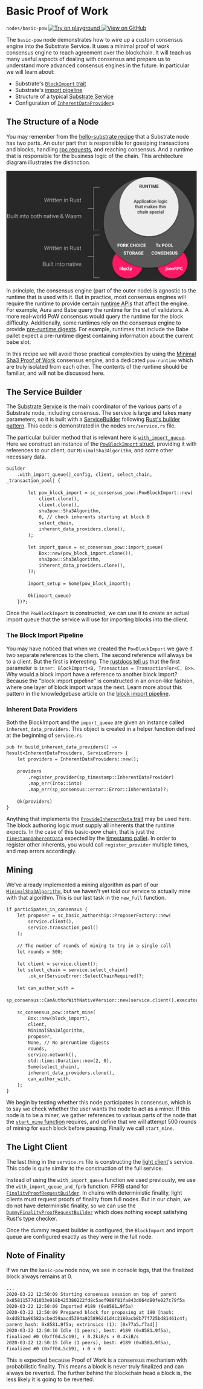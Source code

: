 # Basic Proof of Work

`nodes/basic-pow`
[
	![Try on playground](https://img.shields.io/badge/Playground-Try%20it!-brightgreen?logo=Parity%20Substrate)
](https://playground-staging.substrate.dev/?deploy=recipes&files=%2Fhome%2Fsubstrate%2Fworkspace%2Fnodes%2Fbasic-pow%2Fsrc%2Flib.rs)
[
	![View on GitHub](https://img.shields.io/badge/Github-View%20Code-brightgreen?logo=github)
](https://github.com/substrate-developer-hub/recipes/tree/master/nodes/basic-pow/src/lib.rs)

The `basic-pow` node demonstrates how to wire up a custom consensus engine into the Substrate
Service. It uses a minimal proof of work consensus engine to reach agreement over the blockchain. It
will teach us many useful aspects of dealing with consensus and prepare us to understand more
advanced consensus engines in the future. In particular we will learn about:

-   Substrate's
    [`BlockImport` trait](https://substrate.dev/rustdocs/v2.0.0-rc4/sp_consensus/block_import/trait.BlockImport.html)
-   Substrate's [import pipeline](https://substrate.dev/rustdocs/v2.0.0-rc4/sp_consensus/import_queue/index.html)
-   Structure of a typical [Substrate Service](https://substrate.dev/rustdocs/v2.0.0-rc4/sc_service/index.html)
-   Configuration of
    [`InherentDataProvider`](https://substrate.dev/rustdocs/v2.0.0-rc4/sp_authorship/struct.InherentDataProvider.html)s

## The Structure of a Node

You may remember from the [hello-substrate recipe](../2-appetizers/1-hello-substrate.md) that a
Substrate node has two parts. An outer part that is responsible for gossiping transactions and
blocks, handling [rpc requests](./custom-rpc.md), and reaching consensus. And a runtime that is
responsible for the business logic of the chain. This architecture diagram illustrates the
distinction.

![Substrate Architecture Diagram](../img/substrate-architecture.png)

In principle, the consensus engine (part of the outer node) is agnostic to the runtime that is used
with it. But in practice, most consensus engines will require the runtime to provide certain
[runtime APIs](./runtime-api.md) that affect the engine. For example, Aura and Babe query the
runtime for the set of validators. A more real-world PoW consensus would query the runtime for the
block difficulty. Additionally, some runtimes rely on the consensus engine to provide
[pre-runtime digests](https://substrate.dev/rustdocs/v2.0.0-rc4/sp_runtime/generic/enum.DigestItem.html#variant.PreRuntime).
For example, runtimes that include the Babe pallet expect a pre-runtime digest containing
information about the current babe slot.

In this recipe we will avoid those practical complexities by using the
[Minimal Sha3 Proof of Work](./sha3-pow-consensus.md) consensus engine, and a dedicated
`pow-runtime` which are truly isolated from each other. The contents of the runtime should be
familiar, and will not be discussed here.

## The Service Builder

The [Substrate Service](https://substrate.dev/rustdocs/v2.0.0-rc4/sc_service/trait.AbstractService.html) is the main
coordinator of the various parts of a Substrate node, including consensus. The service is large and
takes many parameters, so it is built with a
[ServiceBuilder](https://substrate.dev/rustdocs/v2.0.0-rc4/sc_service/struct.ServiceBuilder.html) following
[Rust's builder pattern](https://doc.rust-lang.org/1.0.0/style/ownership/builders.html). This code
is demonstrated in the nodes `src/service.rs` file.

The particular builder method that is relevant here is
[`with_import_queue`](https://substrate.dev/rustdocs/v2.0.0-rc4/sc_service/struct.ServiceBuilder.html#method.with_import_queue).
Here we construct an instance of the
[`PowBlockImport` struct](https://substrate.dev/rustdocs/v2.0.0-rc4/sc_consensus_pow/struct.PowBlockImport.html),
providing it with references to our client, our `MinimalSha3Algorithm`, and some other necessary
data.

```rust, ignore
builder
	.with_import_queue(|_config, client, select_chain, _transaction_pool| {

		let pow_block_import = sc_consensus_pow::PowBlockImport::new(
			client.clone(),
			client.clone(),
			sha3pow::Sha3Algorithm,
			0, // check inherents starting at block 0
			select_chain,
			inherent_data_providers.clone(),
		);

		let import_queue = sc_consensus_pow::import_queue(
			Box::new(pow_block_import.clone()),
			sha3pow::Sha3Algorithm,
			inherent_data_providers.clone(),
		)?;

		import_setup = Some(pow_block_import);

		Ok(import_queue)
	})?;
```

Once the `PowBlockImport` is constructed, we can use it to create an actual import queue that the
service will use for importing blocks into the client.

### The Block Import Pipeline

You may have noticed that when we created the `PowBlockImport` we gave it two separate references to
the client. The second reference will always be to a client. But the first is interesting. The
[rustdocs tell us](https://substrate.dev/rustdocs/v2.0.0-rc4/sc_consensus_pow/struct.PowBlockImport.html#method.new)
that the first parameter is `inner: BlockImport<B, Transaction = TransactionFor<C, B>>`. Why would a
block import have a reference to another block import? Because the "block import pipeline" is
constructed in an onion-like fashion, where one layer of block import wraps the next. Learn more
about this pattern in the knowledgebase article on the
[block import pipeline](https://substrate.dev/docs/en/knowledgebase/advanced/block-import).

### Inherent Data Providers

Both the BlockImport and the `import_queue` are given an instance called `inherent_data_providers`.
This object is created in a helper function defined at the beginning of `service.rs`

```rust, ignore
pub fn build_inherent_data_providers() -> Result<InherentDataProviders, ServiceError> {
	let providers = InherentDataProviders::new();

	providers
		.register_provider(sp_timestamp::InherentDataProvider)
		.map_err(Into::into)
		.map_err(sp_consensus::error::Error::InherentData)?;

	Ok(providers)
}
```

Anything that implements the
[`ProvideInherentData` trait](https://substrate.dev/rustdocs/v2.0.0-rc4/sp_inherents/trait.ProvideInherentData.html)
may be used here. The block authoring logic must supply all inherents that the runtime expects. In
the case of this basic-pow chain, that is just the
[`TimestampInherentData`](https://substrate.dev/rustdocs/v2.0.0-rc4/sp_timestamp/trait.TimestampInherentData.html)
expected by the [timestamp pallet](https://substrate.dev/rustdocs/v2.0.0-rc4/pallet_timestamp/index.html). In order
to register other inherents, you would call `register_provider` multiple times, and map errors
accordingly.

## Mining

We've already implemented a mining algorithm as part of our
[`MinimalSha3Algorithm`](./sha3-pow-consensus.md), but we haven't yet told our service to actually
mine with that algorithm. This is our last task in the `new_full` function.

```rust, ignore
if participates_in_consensus {
	let proposer = sc_basic_authorship::ProposerFactory::new(
		service.client(),
		service.transaction_pool()
	);

	// The number of rounds of mining to try in a single call
	let rounds = 500;

	let client = service.client();
	let select_chain = service.select_chain()
		.ok_or(ServiceError::SelectChainRequired)?;

	let can_author_with =
		sp_consensus::CanAuthorWithNativeVersion::new(service.client().executor().clone());

	sc_consensus_pow::start_mine(
		Box::new(block_import),
		client,
		MinimalSha3Algorithm,
		proposer,
		None, // No preruntime digests
		rounds,
		service.network(),
		std::time::Duration::new(2, 0),
		Some(select_chain),
		inherent_data_providers.clone(),
		can_author_with,
	);
}
```

We begin by testing whether this node participates in consensus, which is to say we check whether
the user wants the node to act as a miner. If this node is to be a miner, we gather references to
various parts of the node that the
[`start_mine` function](https://substrate.dev/rustdocs/v2.0.0-rc4/sc_consensus_pow/fn.start_mine.html) requires, and
define that we will attempt 500 rounds of mining for each block before pausing. Finally we call
`start_mine`.

## The Light Client

The last thing in the `service.rs` file is constructing the
[light client](https://www.parity.io/what-is-a-light-client/)'s service. This code is quite similar
to the construction of the full service.

Instead of using the `with_import_queue` function we used previously, we use the
`with_import_queue_and_fprb` function. FPRB stand for
[`FinalityProofRequestBuilder`](https://substrate.dev/rustdocs/v2.0.0-rc4/sc_network/config/trait.FinalityProofRequestBuilder.html).
In chains with deterministic finality, light clients must request proofs of finality from full
nodes. But in our chain, we do not have deterministic finality, so we can use the
[`DummyFinalityProofRequestBuilder`](https://substrate.dev/rustdocs/v2.0.0-rc4/sc_network/config/struct.DummyFinalityProofRequestBuilder.html)
which does nothing except satisfying Rust's type checker.

Once the dummy request builder is configured, the `BlockImport` and import queue are configured
exactly as they were in the full node.

## Note of Finality

If we run the `basic-pow` node now, we see in console logs, that the finalized block always remains
at 0.

```
...
2020-03-22 12:50:09 Starting consensus session on top of parent 0x85811577d1033e918b425380222fd8c5aef980f81fa843d064d80fe027c79f5a
2020-03-22 12:50:09 Imported #189 (0x8581…9f5a)
2020-03-22 12:50:09 Prepared block for proposing at 190 [hash: 0xdd83ba96582acbed59aacd5304a9258962d1d4c2180acb8b77f725bd81461c4f; parent_hash: 0x8581…9f5a; extrinsics (1): [0x77a5…f7ad]]
2020-03-22 12:50:10 Idle (1 peers), best: #189 (0x8581…9f5a), finalized #0 (0xff0d…5cb9), ⬇ 0.2kiB/s ⬆ 0.4kiB/s
2020-03-22 12:50:15 Idle (1 peers), best: #189 (0x8581…9f5a), finalized #0 (0xff0d…5cb9), ⬇ 0 ⬆ 0
```

This is expected because Proof of Work is a consensus mechanism with probabilistic finality. This
means a block is never truly finalized and can always be reverted. The further behind the blockchain
head a block is, the less likely it is going to be reverted.
